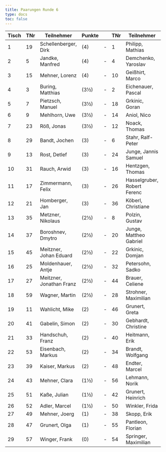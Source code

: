 ```yaml
---
title: Paarungen Runde 6
type: docs
toc: false
---
```


| Tisch | TNr | Teilnehmer                  | Punkte |   | TNr | Teilnehmer                  | Punkte | Ergebnis |
|-------|-----|-----------------------------|--------|---|-----|-----------------------------|--------|----------|
| 1     | 19  | Schellenberger, Dirk        | (4)    | - | 1   | Philipp, Mathias            | (4½)   | 0 - 1    |
| 2     | 5   | Jandke, Manfred             | (4)    | - | 4   | Demchenko, Yaroslav         | (4½)   | 0 - 1    |
| 3     | 15  | Mehner, Lorenz              | (4)    | - | 10  | Geißhirt, Marco             | (3½)   | 1 - 0    |
| 4     | 3   | Buring, Matthias            | (3½)   | - | 2   | Eichenauer, Pascal          | (3½)   | 1 - 0    |
| 5     | 7   | Pietzsch, Manuel            | (3½)   | - | 18  | Grkinic, Goran              | (3½)   | ½ - ½    |
| 6     | 9   | Mehlhorn, Uwe               | (3½)   | - | 14  | Aniol, Nico                 | (3½)   | 0 - 1    |
| 7     | 23  | Röß, Jonas                  | (3½)   | - | 12  | Noack, Thomas               | (3½)   | ½ - ½    |
| 8     | 29  | Bandt, Jochen               | (3)    | - | 6   | Stahr, Ralf-Peter           | (3)    | ½ - ½    |
| 9     | 13  | Rost, Detlef                | (3)    | - | 24  | Junge, Jannis Samuel        | (3)    | ½ - ½    |
| 10    | 31  | Rauch, Arwid                | (3)    | - | 16  | Hentzgen, Thomas            | (3)    | 0 - 1    |
| 11    | 17  | Zimmermann, Felix           | (3)    | - | 26  | Hasselgruber, Robert Ferenc | (3)    | 0 - 1    |
| 12    | 21  | Homberger, Jan              | (3)    | - | 36  | Köberl, Christiane          | (3)    | 1 - 0    |
| 13    | 35  | Metzner, Nikolaus           | (2½)   | - | 8   | Polzin, Gustav              | (2½)   | 0 - 1    |
| 14    | 37  | Boroshnev, Dmytro           | (2½)   | - | 20  | Junge, Mattheo Gabriel      | (2½)   | 0 - 1    |
| 15    | 45  | Meitzner, Johan Eduard      | (2½)   | - | 22  | Grkinic, Domjan             | (2½)   | ½ - ½    |
| 16    | 25  | Moldenhauer, Antje          | (2½)   | - | 32  | Petersohn, Sadko            | (2½)   | 1 - 0    |
| 17    | 27  | Meitzner, Jonathan Franz    | (2½)   | - | 44  | Brauer, Celiene             | (2½)   | 1 - 0    |
| 18    | 59  | Wagner, Martin              | (2½)   | - | 28  | Strohner, Maximilian        | (2½)   | 0 - 1    |
| 19    | 11  | Wahlicht, Mike              | (2)    | - | 46  | Grunert, Greta              | (2)    | 1 - 0    |
| 20    | 41  | Gabelin, Simon              | (2)    | - | 30  | Gebhardt, Christine         | (2)    | 0 - 1    |
| 21    | 33  | Handschuh, Franz            | (2)    | - | 40  | Heitmann, Erik              | (2)    | 1 - 0    |
| 22    | 53  | Eisenbach, Markus           | (2)    | - | 34  | Brandt, Wolfgang            | (2)    | 1 - 0    |
| 23    | 39  | Kaiser, Markus              | (2)    | - | 48  | Endter, Marcel              | (2)    | 1 - 0    |
| 24    | 43  | Mehner, Clara               | (1½)   | - | 56  | Lehmann, Norik              | (2)    | 1 - 0    |
| 25    | 51  | Kaße, Julian                | (1½)   | - | 42  | Grunert, Heinrich           | (1½)   | ½ - ½    |
| 26    | 52  | Adler, Marcel               | (1½)   | - | 50  | Winkler, Frida              | (1½)   | 1 - 0    |
| 27    | 49  | Mehner, Joerg               | (1)    | - | 38  | Skopp, Erik                 | (1)    | 1 - 0    |
| 28    | 47  | Grunert, Olga               | (1)    | - | 55  | Pantleon, Florian           | (1)    | 1 - 0    |
| 29    | 57  | Winger, Frank               | (0)    | - | 54  | Springer, Maximilian        | (½)    | 0 - 1    |
